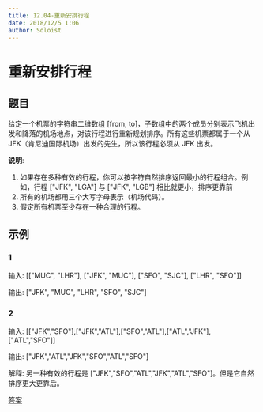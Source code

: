 ```yaml
---
title: 12.04-重新安排行程
date: 2018/12/5 1:06
author: Soloist
---
```

    
# 重新安排行程

## 题目

给定一个机票的字符串二维数组 [from, to]，子数组中的两个成员分别表示飞机出发和降落的机场地点，对该行程进行重新规划排序。所有这些机票都属于一个从JFK（肯尼迪国际机场）出发的先生，所以该行程必须从 JFK 出发。

**说明**:

1. 如果存在多种有效的行程，你可以按字符自然排序返回最小的行程组合。例如，行程 ["JFK", "LGA"] 与 ["JFK", "LGB"] 相比就更小，排序更靠前
2. 所有的机场都用三个大写字母表示（机场代码）。
3. 假定所有机票至少存在一种合理的行程。

## 示例

### 1

输入: [["MUC", "LHR"], ["JFK", "MUC"], ["SFO", "SJC"], ["LHR", "SFO"]]

输出: ["JFK", "MUC", "LHR", "SFO", "SJC"]

### 2

输入: [["JFK","SFO"],["JFK","ATL"],["SFO","ATL"],["ATL","JFK"],["ATL","SFO"]]

输出: ["JFK","ATL","JFK","SFO","ATL","SFO"]

解释: 另一种有效的行程是 ["JFK","SFO","ATL","JFK","ATL","SFO"]。但是它自然排序更大更靠后。

[答案](https://github.com/aSoloist/java-algorithm/blob/master/code/2018/12/04/Solution.java)